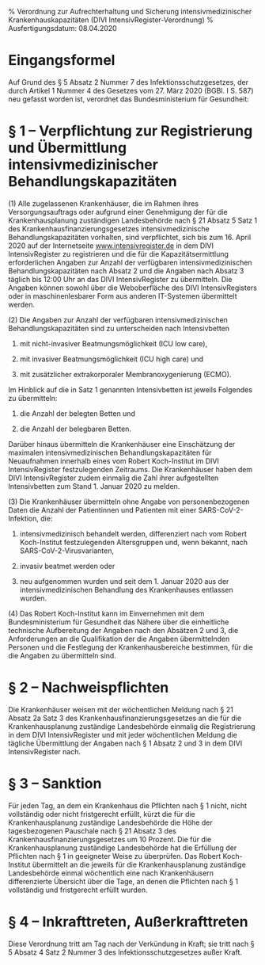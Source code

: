 % Verordnung zur Aufrechterhaltung und Sicherung intensivmedizinischer Krankenhauskapazitäten  (DIVI IntensivRegister-Verordnung)
% Ausfertigungsdatum: 08.04.2020
 
# Eingangsformel

Auf Grund des § 5 Absatz 2 Nummer 7 des Infektionsschutzgesetzes, der durch Artikel 1 Nummer 4 des Gesetzes vom 27. März 2020 (BGBl. I S. 587) neu gefasst worden ist, verordnet das Bundesministerium für Gesundheit:

# § 1 – Verpflichtung zur Registrierung und Übermittlung intensivmedizinischer Behandlungskapazitäten

(1) Alle zugelassenen Krankenhäuser, die im Rahmen ihres Versorgungsauftrags oder aufgrund einer Genehmigung der für die Krankenhausplanung zuständigen Landesbehörde nach § 21 Absatz 5 Satz 1 des Krankenhausfinanzierungsgesetzes intensivmedizinische Behandlungskapazitäten vorhalten, sind verpflichtet, sich bis zum 16. April 2020 auf der Internetseite www.intensivregister.de in dem DIVI IntensivRegister zu registrieren und die für die Kapazitätsermittlung erforderlichen Angaben zur Anzahl der verfügbaren intensivmedizinischen Behandlungskapazitäten nach Absatz 2 und die Angaben nach Absatz 3 täglich bis 12:00 Uhr an das DIVI IntensivRegister zu übermitteln. Die Angaben können sowohl über die Weboberfläche des DIVI IntensivRegisters oder in maschinenlesbarer Form aus anderen IT-Systemen übermittelt werden.

(2) Die Angaben zur Anzahl der verfügbaren intensivmedizinischen Behandlungskapazitäten sind zu unterscheiden nach Intensivbetten

1. mit nicht-invasiver Beatmungsmöglichkeit (ICU low care),

2. mit invasiver Beatmungsmöglichkeit (ICU high care) und

3. mit zusätzlicher extrakorporaler Membranoxygenierung (ECMO).

Im Hinblick auf die in Satz 1 genannten Intensivbetten ist jeweils Folgendes zu übermitteln:

1. die Anzahl der belegten Betten und

2. die Anzahl der belegbaren Betten.

Darüber hinaus übermitteln die Krankenhäuser eine Einschätzung der maximalen intensivmedizinischen Behandlungskapazitäten für Neuaufnahmen innerhalb eines vom Robert Koch-Institut im DIVI IntensivRegister festzulegenden Zeitraums. Die Krankenhäuser haben dem DIVI IntensivRegister zudem einmalig die Zahl ihrer aufgestellten Intensivbetten zum Stand 1. Januar 2020 zu melden.

(3) Die Krankenhäuser übermitteln ohne Angabe von personenbezogenen Daten die Anzahl der Patientinnen und Patienten mit einer SARS-CoV-2-Infektion, die:

1. intensivmedizinisch behandelt werden, differenziert nach vom Robert Koch-Institut festzulegenden Altersgruppen und, wenn bekannt, nach SARS-CoV-2-Virusvarianten,

2. invasiv beatmet werden oder

3. neu aufgenommen wurden und seit dem 1. Januar 2020 aus der intensivmedizinischen Behandlung des Krankenhauses entlassen wurden.

(4) Das Robert Koch-Institut kann im Einvernehmen mit dem Bundesministerium für Gesundheit das Nähere über die einheitliche technische Aufbereitung der Angaben nach den Absätzen 2 und 3, die Anforderungen an die Qualifikation der die Angaben übermittelnden Personen und die Festlegung der Krankenhausbereiche bestimmen, für die die Angaben zu übermitteln sind.

# § 2 – Nachweispflichten

Die Krankenhäuser weisen mit der wöchentlichen Meldung nach § 21 Absatz 2a Satz 3 des Krankenhausfinanzierungsgesetzes an die für die Krankenhausplanung zuständige Landesbehörde einmalig die Registrierung in dem DIVI IntensivRegister und mit jeder wöchentlichen Meldung die tägliche Übermittlung der Angaben nach § 1 Absatz 2 und 3 in dem DIVI IntensivRegister nach.

# § 3 – Sanktion

Für jeden Tag, an dem ein Krankenhaus die Pflichten nach § 1 nicht, nicht vollständig oder nicht fristgerecht erfüllt, kürzt die für die Krankenhausplanung zuständige Landesbehörde die Höhe der tagesbezogenen Pauschale nach § 21 Absatz 3 des Krankenhausfinanzierungsgesetzes um 10 Prozent. Die für die Krankenhausplanung zuständige Landesbehörde hat die Erfüllung der Pflichten nach § 1 in geeigneter Weise zu überprüfen. Das Robert Koch-Institut übermittelt an die jeweils für die Krankenhausplanung zuständige Landesbehörde einmal wöchentlich eine nach Krankenhäusern differenzierte Übersicht über die Tage, an denen die Pflichten nach § 1 vollständig und fristgerecht erfüllt wurden.

# § 4 – Inkrafttreten, Außerkrafttreten

Diese Verordnung tritt am Tag nach der Verkündung in Kraft; sie tritt nach § 5 Absatz 4 Satz 2 Nummer 3 des Infektionsschutzgesetzes außer Kraft.
